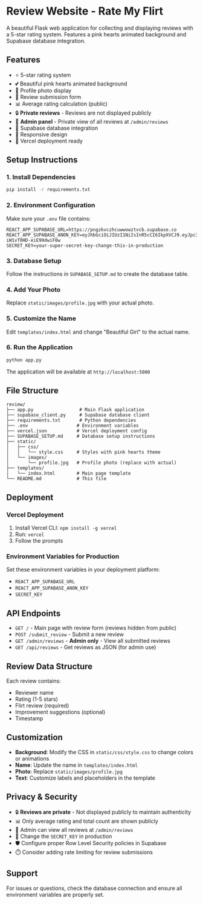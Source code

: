 # Review Website - Rate My Flirt

A beautiful Flask web application for collecting and displaying reviews with a 5-star rating system. Features a pink hearts animated background and Supabase database integration.

## Features

- ⭐ 5-star rating system
- 💕 Beautiful pink hearts animated background
- 📸 Profile photo display
- 📝 Review submission form
- 📊 Average rating calculation (public)
- 🔒 **Private reviews** - Reviews are not displayed publicly
- 👤 **Admin panel** - Private view of all reviews at `/admin/reviews`
- 💾 Supabase database integration
- 📱 Responsive design
- 🚀 Vercel deployment ready

## Setup Instructions

### 1. Install Dependencies

```bash
pip install -r requirements.txt
```

### 2. Environment Configuration

Make sure your `.env` file contains:
```
REACT_APP_SUPABASE_URL=https://pngzkvczhcuwwowztvcb.supabase.co
REACT_APP_SUPABASE_ANON_KEY=eyJhbGciOiJIUzI1NiIsInR5cCI6IkpXVCJ9.eyJpc3MiOiJzdXBhYmFzZSIsInJlZiI6InBuZ3prdmN6aGN1d3dvd3p0dmNiIiwicm9sZSI6ImFub24iLCJpYXQiOjE3NTIzMzY5NzksImV4cCI6MjA2NzkxMjk3OX0.j0eHLlyXuySaZG41QH0pXA-iW1vT0HD-eiE99dwiF8w
SECRET_KEY=your-super-secret-key-change-this-in-production
```

### 3. Database Setup

Follow the instructions in `SUPABASE_SETUP.md` to create the database table.

### 4. Add Your Photo

Replace `static/images/profile.jpg` with your actual photo.

### 5. Customize the Name

Edit `templates/index.html` and change "Beautiful Girl" to the actual name.

### 6. Run the Application

```bash
python app.py
```

The application will be available at `http://localhost:5000`

## File Structure

```
review/
├── app.py                 # Main Flask application
├── supabase_client.py     # Supabase database client
├── requirements.txt       # Python dependencies
├── .env                  # Environment variables
├── vercel.json           # Vercel deployment config
├── SUPABASE_SETUP.md     # Database setup instructions
├── static/
│   ├── css/
│   │   └── style.css     # Styles with pink hearts theme
│   └── images/
│       └── profile.jpg   # Profile photo (replace with actual)
├── templates/
│   └── index.html        # Main page template
└── README.md             # This file
```

## Deployment

### Vercel Deployment

1. Install Vercel CLI: `npm install -g vercel`
2. Run: `vercel`
3. Follow the prompts

### Environment Variables for Production

Set these environment variables in your deployment platform:
- `REACT_APP_SUPABASE_URL`
- `REACT_APP_SUPABASE_ANON_KEY`
- `SECRET_KEY`

## API Endpoints

- `GET /` - Main page with review form (reviews hidden from public)
- `POST /submit_review` - Submit a new review
- `GET /admin/reviews` - **Admin only** - View all submitted reviews
- `GET /api/reviews` - Get reviews as JSON (for admin use)

## Review Data Structure

Each review contains:
- Reviewer name
- Rating (1-5 stars)
- Flirt review (required)
- Improvement suggestions (optional)
- Timestamp

## Customization

- **Background**: Modify the CSS in `static/css/style.css` to change colors or animations
- **Name**: Update the name in `templates/index.html`
- **Photo**: Replace `static/images/profile.jpg`
- **Text**: Customize labels and placeholders in the template

## Privacy & Security

- 🔒 **Reviews are private** - Not displayed publicly to maintain authenticity
- 📊 Only average rating and total count are shown publicly
- 👤 Admin can view all reviews at `/admin/reviews`
- 🔑 Change the `SECRET_KEY` in production
- 🛡️ Configure proper Row Level Security policies in Supabase
- ⏱️ Consider adding rate limiting for review submissions

## Support

For issues or questions, check the database connection and ensure all environment variables are properly set.